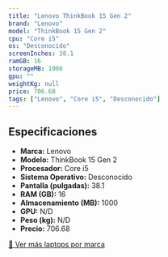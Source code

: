 ```yaml
---
title: "Lenovo ThinkBook 15 Gen 2"
brand: "Lenovo"
model: "ThinkBook 15 Gen 2"
cpu: "Core i5"
os: "Desconocido"
screenInches: 38.1
ramGB: 16
storageMB: 1000
gpu: ""
weightKg: null
price: 706.68
tags: ["Lenovo", "Core i5", "Desconocido"]
---
```

## Especificaciones

- **Marca:** Lenovo
- **Modelo:** ThinkBook 15 Gen 2
- **Procesador:** Core i5
- **Sistema Operativo:** Desconocido
- **Pantalla (pulgadas):** 38.1
- **RAM (GB):** 16
- **Almacenamiento (MB):** 1000
- **GPU:** N/D
- **Peso (kg):** N/D
- **Precio:** 706.68

[:rocket: Ver más laptops por marca](/brand/lenovo)
